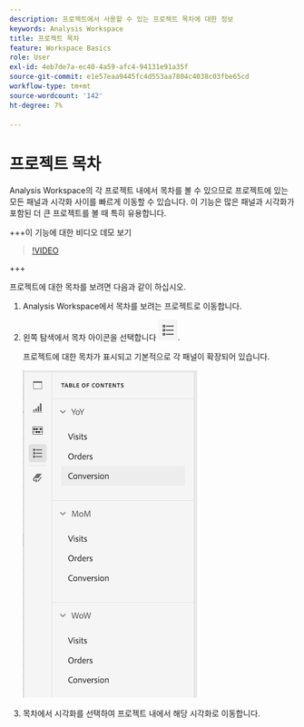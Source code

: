 ```yaml
---
description: 프로젝트에서 사용할 수 있는 프로젝트 목차에 대한 정보
keywords: Analysis Workspace
title: 프로젝트 목차
feature: Workspace Basics
role: User
exl-id: 4eb7de7a-ec40-4a59-afc4-94131e91a35f
source-git-commit: e1e57eaa9445fc4d553aa7804c4038c03fbe65cd
workflow-type: tm+mt
source-wordcount: '142'
ht-degree: 7%

---
```


# 프로젝트 목차

Analysis Workspace의 각 프로젝트 내에서 목차를 볼 수 있으므로 프로젝트에 있는 모든 패널과 시각화 사이를 빠르게 이동할 수 있습니다. 이 기능은 많은 패널과 시각화가 포함된 더 큰 프로젝트를 볼 때 특히 유용합니다.

+++이 기능에 대한 비디오 데모 보기

>[!VIDEO](https://video.tv.adobe.com/v/26990/?learn=on)

+++

프로젝트에 대한 목차를 보려면 다음과 같이 하십시오.

1. Analysis Workspace에서 목차를 보려는 프로젝트로 이동합니다.

1. 왼쪽 탐색에서 목차 아이콘을 선택합니다 ![목차 아이콘](assets/toc-icon.png).

   프로젝트에 대한 목차가 표시되고 기본적으로 각 패널이 확장되어 있습니다.

   ![프로젝트 목차 확장됨](assets/project-toc-expanded.png)

1. 목차에서 시각화를 선택하여 프로젝트 내에서 해당 시각화로 이동합니다.
